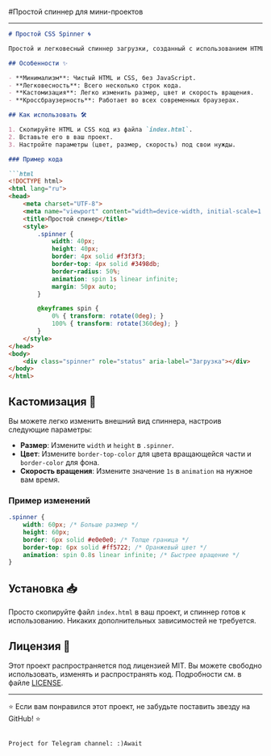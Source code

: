 #Простой спиннер для мини-проектов 

---

```markdown
# Простой CSS Spinner 🌀

Простой и легковесный спиннер загрузки, созданный с использованием HTML и CSS. Идеально подходит для небольших проектов, где нужно быстро добавить индикатор загрузки без использования JavaScript или сторонних библиотек.

## Особенности ✨

- **Минимализм**: Чистый HTML и CSS, без JavaScript.
- **Легковесность**: Всего несколько строк кода.
- **Кастомизация**: Легко изменить размер, цвет и скорость вращения.
- **Кроссбраузерность**: Работает во всех современных браузерах.

## Как использовать 🛠️

1. Скопируйте HTML и CSS код из файла `index.html`.
2. Вставьте его в ваш проект.
3. Настройте параметры (цвет, размер, скорость) под свои нужды.

### Пример кода

```html
<!DOCTYPE html>
<html lang="ru">
<head>
    <meta charset="UTF-8">
    <meta name="viewport" content="width=device-width, initial-scale=1.0">
    <title>Простой спинер</title>
    <style>
        .spinner {
            width: 40px;
            height: 40px;
            border: 4px solid #f3f3f3;
            border-top: 4px solid #3498db;
            border-radius: 50%;
            animation: spin 1s linear infinite;
            margin: 50px auto;
        }

        @keyframes spin {
            0% { transform: rotate(0deg); }
            100% { transform: rotate(360deg); }
        }
    </style>
</head>
<body>
    <div class="spinner" role="status" aria-label="Загрузка"></div>
</body>
</html>
```

## Кастомизация 🎨

Вы можете легко изменить внешний вид спиннера, настроив следующие параметры:

- **Размер**: Измените `width` и `height` в `.spinner`.
- **Цвет**: Измените `border-top-color` для цвета вращающейся части и `border-color` для фона.
- **Скорость вращения**: Измените значение `1s` в `animation` на нужное вам время.

### Пример изменений

```css
.spinner {
    width: 60px; /* Больше размер */
    height: 60px;
    border: 6px solid #e0e0e0; /* Толще граница */
    border-top: 6px solid #ff5722; /* Оранжевый цвет */
    animation: spin 0.8s linear infinite; /* Быстрее вращение */
}
```

## Установка 📥

Просто скопируйте файл `index.html` в ваш проект, и спиннер готов к использованию. Никаких дополнительных зависимостей не требуется.

## Лицензия 📜

Этот проект распространяется под лицензией MIT. Вы можете свободно использовать, изменять и распространять код. Подробности см. в файле [LICENSE](LICENSE).

---

⭐ Если вам понравился этот проект, не забудьте поставить звезду на GitHub! ⭐
```

Project for Telegram channel: :)Await

